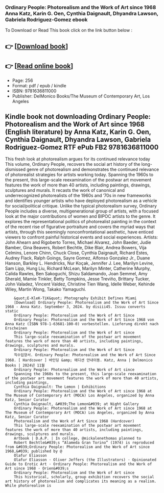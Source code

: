 ### Ordinary People: Photorealism and the Work of Art since 1968 Anna Katz, Karin G. Oen, Cynthia Daignault, Dhyandra Lawson, Gabriela Rodriguez-Gomez ebook

To Download or Read This book click on the link button below :

## 👉  [**[Download book](http://get-pdfs.com/download.php?group=book&from=github.com&id=721202&lnk=1079 "Download book")**]

## 👉  [**[Read online book](http://get-pdfs.com/download.php?group=book&from=github.com&id=721202&lnk=1079 "Read online book")**]


* Page: 256
* Format: pdf / epub / kindle
* ISBN: 9781636811000
* Publisher: DelMonico Books/The Museum of Contemporary Art, Los Angeles



## Kindle book not downloading Ordinary People: Photorealism and the Work of Art since 1968 (English literature) by Anna Katz, Karin G. Oen, Cynthia Daignault, Dhyandra Lawson, Gabriela Rodriguez-Gomez RTF ePub FB2 9781636811000



This fresh look at photorealism argues for its continued relevance today This volume, Ordinary People, recovers the social art history of the long-dismissed genre of photorealism and demonstrates the continued relevance of photorealist strategies for artists working today. Spanning the 1960s to the present, this large-scale reexamination of the postwar art movement features the work of more than 40 artists, including paintings, drawings, sculptures and murals. It recasts the work of canonical and underrecognized photorealists of the 1960s and ’70s in new frameworks and identifies younger artists who have deployed photorealism as a vehicle for social/political critique. Unlike the typical photorealism survey, Ordinary People includes a diverse, multigenerational group of artists, with a focused look at the major contributions of women and BIPOC artists to the genre. It explores the representational politics of photorealist painting in the context of the recent rise of figurative portraiture and covers the myriad ways that artists, through this seemingly nonconfrontational aesthetic, have enticed viewers to confront painful historical events and social experiences.
 Artists: John Ahearn and Rigoberto Torres, Michael Alvarez, John Baeder, Judie Bamber, Gina Beavers, Robert Bechtle, Dike Blair, Andrea Bowers, Vija Celmins, Lenore Chinn, Chuck Close, Cynthia Daignault, Richard Estes, Audrey Flack, Ralph Goings, Sayre Gomez, Alfonso Gonzalez Jr., Duane Hanson, Barkley L. Hendricks, Nur Koçak, Jennifer J. Lee, Marilyn Levine, Sam Lipp, Hung Liu, Richard McLean, Marilyn Minter, Catherine Murphy, Calida Rawles, Ben Sakoguchi, Shizu Saldamando, Joan Semmel, Amy Sherald, Mamie Tinkler, Betty Tompkins, Jesse Treviño, Brittany Tucker, John Valadez, Vincent Valdez, Christine Tien Wang, Idelle Weber, Kehinde Wiley, Martin Wong, Takako Yamaguchi.


        &quot;E-KleK-TiK&quot; Photography Exhibit Defines Miami
        [Download] Ordinary People: Photorealism and the Work of Art Since 1968 - Anna Katz. September 3, 2024. by disiii45. Issuu converts static 
        Ordinary People: Photorealism and the Work of Art Since
        Ordinary People: Photorealism and the Work of Art Since 1968 von Anna Katz (ISBN 978-1-63681-100-0) vorbestellen. Lieferung direkt nach Erscheinen 
        Ordinary People: Photorealism and the Work of Art since
        This large-scale reexamination of the postwar art movement features the work of more than 40 artists, including paintings, drawings, sculptures and murals.
        Ordinary People: Photorealism and the Work of Art Since
        직수입양서. Ordinary People: Photorealism and the Work of Art Since 1968. [ Hardcover ] 바인딩 &amp; 에디션 안내이동. Katz, Anna | Delmonico Books | 2024년 11월 
        Ordinary People: Photorealism and the Work of Art since
        Spanning the 1960s to the present, this large-scale reexamination of the postwar art movement features the work of more than 40 artists, including paintings, 
        Cynthia Daignault: The Lemon | Exhibitions
        Ordinary People: Photorealism and the Work of Art since 1968 at The Museum of Contemporary Art (MOCA) Los Angeles, organized by Anna Katz, Senior Curator 
        Cynthia Daignault, &#039;The Lemon&#039; at Night Gallery
        Ordinary People: Photorealism and the Work of Art since 1968 at The Museum of Contemporary Art (MOCA) Los Angeles, organized by Anna Katz, Senior Curator 
        Photorealism and the Work of Art Since 1968 (Hardcover)
        This large-scale reexamination of the postwar art movement features the work of more than 40 artists, including paintings, drawings, sculptures and murals.
        Artbook | D.A.P. | In college, @mickalenethomas planned to
        Robert Bechtle&#039;s “Alameda Gran Torino” (1974) is reproduced from &#039;Ordinary People: Photorealism and the Work of Art since 1968,&#039; published by @ 
        Olafur Eliasson
        Olafur Eliasson · Oliver Jeffers (the Illustrators) · Opinionated Guide to Erotic Art · Ordinary People: Photorealism and the Work of Art since 1968 · Orien&#039;s 
        Ordinary People: Photorealism and the Work of Art since
        This historical, scholarly, group exhibition recovers the social art history of photorealism and complicates its meaning as a realism. While photorealism is 
    




